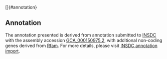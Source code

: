 []{#annotation}

Annotation
----------

The annotation presented is derived from annotation submitted to
[INSDC](http://www.insdc.org) with the assembly accession
[GCA\_000150975.2](http://www.ebi.ac.uk/ena/data/view/GCA_000150975.2),
with additional non-coding genes derived from
[Rfam](http://rfam.xfam.org/). For more details, please visit [INSDC
annotation
import](http://ensemblgenomes.org/info/data/insdc_annotation).
